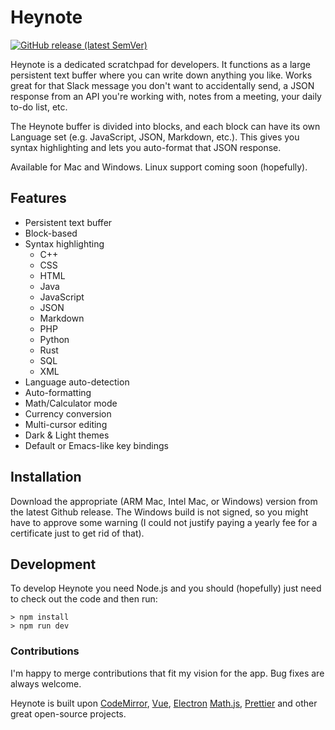 # Heynote

[![GitHub release (latest SemVer)](https://img.shields.io/github/v/release/heyman/heynote)](https://github.com/heyman/heynote/releases)


Heynote is a dedicated scratchpad for developers. It functions as a large persistent text buffer where you can write down anything you like. Works great for that Slack message you don't want to accidentally send, a JSON response from an API you're working with, notes from a meeting, your daily to-do list, etc. 

The Heynote buffer is divided into blocks, and each block can have its own Language set (e.g. JavaScript, JSON, Markdown, etc.). This gives you syntax highlighting and lets you auto-format that JSON response.

Available for Mac and Windows. Linux support coming soon (hopefully).

## Features

-   Persistent text buffer
-   Block-based
-   Syntax highlighting
    -   C++
    -   CSS
    -   HTML
    -   Java
    -   JavaScript
    -   JSON
    -   Markdown
    -   PHP
    -   Python
    -   Rust
    -   SQL
    -   XML
-   Language auto-detection
-   Auto-formatting
-   Math/Calculator mode
-   Currency conversion
-   Multi-cursor editing
-   Dark & Light themes
-   Default or Emacs-like key bindings


## Installation

Download the appropriate (ARM Mac, Intel Mac, or Windows) version from the latest Github release. The Windows build is not signed, so you might have to approve some warning (I could not justify paying a yearly fee for a certificate just to get rid of that).

## Development

To develop Heynote you need Node.js and you should (hopefully) just need to check out the code and then run:

```
> npm install
> npm run dev
```

### Contributions

I'm happy to merge contributions that fit my vision for the app. Bug fixes are always welcome. 

Heynote is built upon [CodeMirror](https://codemirror.net/), [Vue](https://vuejs.org/), [Electron](https://www.electronjs.org/) [Math.js](https://mathjs.org/), [Prettier](https://prettier.io/) and other great open-source projects.

